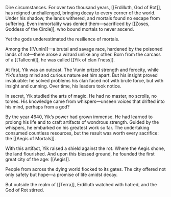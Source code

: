 Dire circumstances. For over two thousand years, [[Erdilluth, God of Rot]], has reigned unchallenged, bringing decay to every corner of the world. Under his shadow, the lands withered, and mortals found no escape from suffering. Even immortality was denied them—sacrificed by [[Zoses, Goddess of the Circle]], who bound mortals to never ascend.

Yet the gods underestimated the resilience of mortals.

Among the [[Vunin]]—a brutal and savage race, hardened by the poisoned lands of rot—there arose a wizard unlike any other. Born from the carcass of a [[Tallecnii]], he was called [[Yik of clan I'ness]].

At first, Yik was an outcast. The Vunin prized strength and ferocity, while Yik’s sharp mind and curious nature set him apart. But his insight proved invaluable: he solved problems his clan faced not with brute force, but with insight and cunning. Over time, his leaders took notice.

In secret, Yik studied the arts of magic. He had no master, no scrolls, no tomes. His knowledge came from whispers—unseen voices that drifted into his mind, perhaps from a god?

By the year 4640, Yik’s power had grown immense. He had learned to prolong his life and to craft artifacts of wondrous strength. Guided by the whispers, he embarked on his greatest work so far. The undertaking consumed countless resources, but the result was worth every sacrifice: the [[Aegis of Mortals]].

With this artifact, Yik raised a shield against the rot. Where the Aegis shone, the land flourished. And upon this blessed ground, he founded the first great city of the age: [[Aegis]].

People from across the dying world flocked to its gates. The city offered not only safety but hope—a promise of life amidst decay.

But outside the realm of [[Terra]], Erdilluth watched with hatred, and the God of Rot stirred.